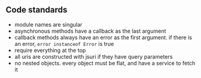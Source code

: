 Code standards
----

- module names are singular
- asynchronous methods have a callback as the last argument
- callback methods always have an error as the first argument. if there is an error, `error instanceof Error` is true
- require everything at the top
- all uris are constructed with jsuri if they have query parameters
- no nested objects. every object must be flat, and have a service to fetch it
